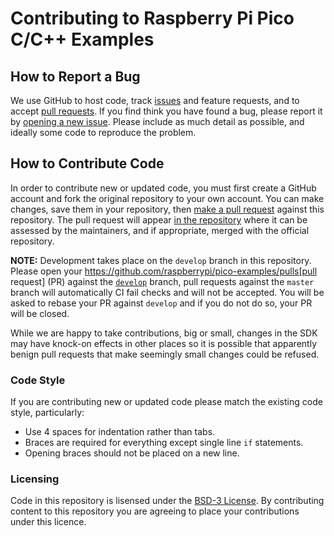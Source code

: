 # Contributing to Raspberry Pi Pico C/C++ Examples

## How to Report a Bug

We use GitHub to host code, track [issues](https://github.com/raspberrypi/pico-examples/issues) and feature requests, and to accept [pull requests](https://github.com/raspberrypi/pico-examples/pulls). If you find think you have found a bug, please report it by [opening a new issue](https://github.com/raspberrypi/pico-examples/issues/new). Please include as much detail as possible, and ideally some code to reproduce the problem.

## How to Contribute Code

In order to contribute new or updated code, you must first create a GitHub account and fork the original repository to your own account. You can make changes, save them in your repository, then [make a pull request](https://docs.github.com/en/github/collaborating-with-pull-requests/proposing-changes-to-your-work-with-pull-requests/creating-a-pull-request-from-a-fork) against this repository. The pull request will appear [in the repository](https://github.com/raspberrypi/pico-examples/pulls) where it can be assessed by the maintainers, and if appropriate, merged with the official repository.

**NOTE:** Development takes place on the `develop` branch in this repository. Please open your https://github.com/raspberrypi/pico-examples/pulls[pull request] (PR) against the [`develop`](https://github.com/raspberrypi/pico-examples/tree/develop) branch, pull requests against the `master` branch will automatically CI fail checks and will not be accepted. You will be asked to rebase your PR against `develop` and if you do not do so, your PR will be closed.

While we are happy to take contributions, big or small, changes in the SDK may have knock-on effects in other places so it is possible that apparently benign pull requests that make seemingly small changes could be refused.

### Code Style

If you are contributing new or updated code please match the existing code style, particularly:

* Use 4 spaces for indentation rather than tabs.
* Braces are required for everything except single line `if` statements.
* Opening braces should not be placed on a new line.

### Licensing

Code in this repository is lisensed under the [BSD-3 License](LICENSE.TXT). By contributing content to this repository you are agreeing to place your contributions under this licence.
